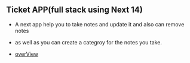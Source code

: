 ## Ticket APP(full stack using Next 14)
- A next app help you to take notes and update it and also can remove notes
- as well as you can create a categroy for the notes you take.

- [overView]()